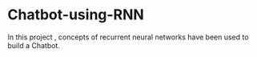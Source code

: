 # Chatbot-using-RNN
In this project , concepts of recurrent neural networks have been used to build a Chatbot.
